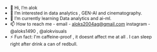 - 👋 Hi, I’m alok
- 👀 I’m interested in data analytics , GEN-AI and cinematography.
- 🌱 I’m currently learning Data analytics and ai-ml.
- 📫 How to reach me - 
       email - aloks2004ag@gmail.com
       instagram - @aloks1490 , @alokvisuals
- ⚡ Fun fact: I'm caffeine-proof , it doesnt affect me at all . I can sleep right after drink a can of redbull.

<!---
Alok1490/Alok1490 is a ✨ special ✨ repository because its `README.md` (this file) appears on your GitHub profile.
You can click the Preview link to take a look at your changes.
--->
